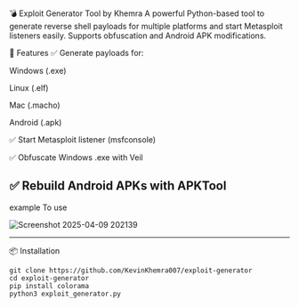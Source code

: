 💣 Exploit Generator Tool by Khemra
A powerful Python-based tool to generate reverse shell payloads for multiple platforms and start Metasploit listeners easily. Supports obfuscation and Android APK modifications.

🚀 Features
✅ Generate payloads for:

Windows (.exe)

Linux (.elf)

Mac (.macho)

Android (.apk)

✅ Start Metasploit listener (msfconsole)

✅ Obfuscate Windows .exe with Veil

✅ Rebuild Android APKs with APKTool
---
example To use


![Screenshot 2025-04-09 202139](https://github.com/user-attachments/assets/c4ece89a-4b90-412a-9440-49194d8954e0)

---
📦 Installation
```
git clone https://github.com/KevinKhemra007/exploit-generator
cd exploit-generator
pip install colorama
python3 exploit_generator.py

```

